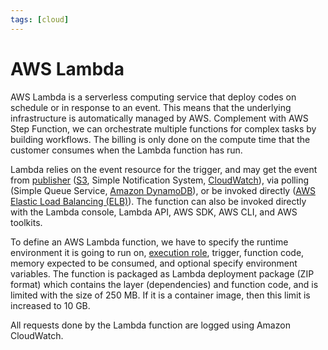 ```yaml
---
tags: [cloud]
---
```


# AWS Lambda

AWS Lambda is a serverless computing service that deploy codes on schedule or in
response to an event. This means that the underlying infrastructure is
automatically managed by AWS. Complement with AWS Step Function, we can
orchestrate multiple functions for complex tasks by building workflows. The
billing is only done on the compute time that the customer consumes when the
Lambda function has run.

Lambda relies on the event resource for the trigger, and may get the event from
[publisher](202207041109.md) ([S3](202312132008.md), Simple Notification System,
[CloudWatch](202401271302.md)), via polling (Simple Queue Service, [Amazon DynamoDB](202401250555.md)),
or be invoked directly ([AWS Elastic Load Balancing (ELB)](202401270917.md)).
The function can also be invoked directly with the Lambda console, Lambda API,
AWS SDK, AWS CLI, and AWS toolkits.

To define an AWS Lambda function, we have to specify the runtime environment it
is going to run on, [execution role](202312131707.md), trigger, function code,
memory expected to be consumed, and optional specify environment variables. The
function is packaged as Lambda deployment package (ZIP format) which contains
the layer (dependencies) and function code, and is limited with the size of 250
MB. If it is a container image, then this limit is increased to 10 GB.

All requests done by the Lambda function are logged using Amazon CloudWatch.
